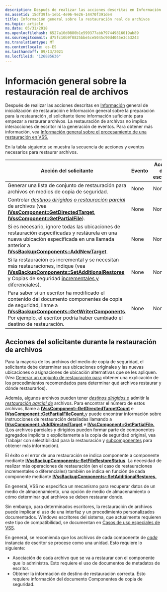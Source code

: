 ```yaml
---
description: Después de realizar las acciones descritas en Información general de inicialización de restauración e Información general sobre la preparación para la restauración, el solicitante tiene información suficiente para empezar a restaurar archivos.
ms.assetid: 15df39fa-1eb1-4e96-9e26-14470f391de4
title: Información general sobre la restauración real de archivos
ms.topic: article
ms.date: 05/31/2018
ms.openlocfilehash: 6527a10d0880b1e599377abb797449816019ab89
ms.sourcegitcommit: d75fc10b9f0825bbe5ce5045c90d4045e3c53243
ms.translationtype: MT
ms.contentlocale: es-ES
ms.lasthandoff: 09/13/2021
ms.locfileid: "126885636"
---
```

# <a name="overview-of-actual-file-restoration"></a>Información general sobre la restauración real de archivos

Después de realizar las acciones descritas en [Información](overview-of-restore-initialization.md) general de inicialización de restauración e Información general sobre la preparación para la restauración [,](overview-of-preparing-for-restore.md)el solicitante tiene información suficiente para empezar a restaurar archivos. La restauración de archivos no implica interacciones de escritor ni la generación de eventos. Para obtener más información, vea [Información general sobre el procesamiento de una restauración en VSS.](overview-of-processing-a-restore-under-vss.md)

En la tabla siguiente se muestra la secuencia de acciones y eventos necesarios para restaurar archivos.



| Acción del solicitante                                                                                                                                                                                                                                                                                                          | Evento | Acción de escritor |
|---------------------------------------------------------------------------------------------------------------------------------------------------------------------------------------------------------------------------------------------------------------------------------------------------------------------------|-------|---------------|
| Generar una lista de conjunto de restauración para archivos en medios de copia de seguridad.                                                                                                                                                                                                                                                                 | None  | None          |
| Controlar [*destinos dirigidos*](vssgloss-d.md) [*o restauración parcial*](vssgloss-p.md) de archivos (vea [**IVssComponent::GetDirectedTarget**](/windows/desktop/api/VsWriter/nf-vswriter-ivsscomponent-getdirectedtarget), [**IVssComponent::GetPartialFile**](/windows/desktop/api/VsWriter/nf-vswriter-ivsscomponent-getpartialfile)). | None  | None          |
| Si es necesario, ignore todas las ubicaciones de restauración especificadas y restáurela en una nueva ubicación especificada en una llamada anterior a [**IVssBackupComponents::AddNewTarget**](/windows/desktop/api/VsBackup/nf-vsbackup-ivssbackupcomponents-addnewtarget).                                                                                                                       | None  | None          |
| Si la restauración es incremental y se necesitan más restauraciones, indique (vea [**IVssBackupComponents::SetAdditionalRestores**](/windows/desktop/api/VsBackup/nf-vsbackup-ivssbackupcomponents-setadditionalrestores) y Copias de seguridad [incrementales y diferenciales).](incremental-and-differential-backups.md)                                                     | None  | None          |
| Para saber si un escritor ha modificado el contenido del documento componentes de copia de seguridad, llame a [**IVssBackupComponents::GetWriterComponents**](/windows/desktop/api/VsBackup/nf-vsbackup-ivssbackupcomponents-getwritercomponents). Por ejemplo, el escritor podría haber cambiado el destino de restauración.                                                                 | None  | None          |



 

## <a name="requester-actions-during-restoring-files"></a>Acciones del solicitante durante la restauración de archivos

Para la mayoría de los archivos del medio de copia de seguridad, el solicitante debe determinar sus ubicaciones originales y las nuevas ubicaciones o asignaciones de ubicación alternativas que se les apliquen. (Vea [Generar un conjunto de restauración para](generating-a-restore-set.md) obtener una explicación de los procedimientos recomendados para determinar qué archivos restaurar y dónde restaurarlos).

Además, algunos archivos pueden tener [*destinos dirigidos o*](vssgloss-d.md) admitir la [*restauración parcial de*](vssgloss-p.md) archivos. Para encontrar el número de estos archivos, llame a [**IVssComponent::GetDirectedTargetCount**](/windows/desktop/api/VsWriter/nf-vswriter-ivsscomponent-getdirectedtargetcount) e [**IVssComponent::GetPartialFileCount,**](/windows/desktop/api/VsWriter/nf-vswriter-ivsscomponent-getpartialfilecount)y puede encontrar información sobre instrucciones de restauración detalladas llamando a [**IVssComponent::AddDirectedTarget**](/windows/desktop/api/VsWriter/nf-vswriter-ivsscomponent-adddirectedtarget) e [**IVssComponent::GetPartialFile.**](/windows/desktop/api/VsWriter/nf-vswriter-ivsscomponent-getpartialfile) (Los archivos parciales y dirigidos pueden formar parte de componentes agregados implícita o explícitamente a la copia de seguridad original, vea Trabajar con selectibilidad para la restauración y [subcomponentes](working-with-selectability-for-restore-and-subcomponents.md) para obtener más información).

El éxito o el error de una restauración se indica componente a componente mediante [**IVssBackupComponents::SetFileRestoreStatus**](/windows/desktop/api/VsBackup/nf-vsbackup-ivssbackupcomponents-setfilerestorestatus). La necesidad de realizar más operaciones de restauración (en el caso de restauraciones incrementales o diferenciales) también se indica en función de cada componente mediante [**IVssBackupComponents::SetAdditionalRestores.**](/windows/desktop/api/VsBackup/nf-vsbackup-ivssbackupcomponents-setadditionalrestores)

En general, VSS no especifica un mecanismo para recuperar datos de un medio de almacenamiento, una opción de medio de almacenamiento o cómo determinar qué archivos se deben restaurar donde.

Sin embargo, para determinados escritores, la restauración de archivos puede implicar el uso de una interfaz y un procedimiento personalizados documentados. Windows escritores del sistema, que actualmente requieren este tipo de compatibilidad, se documentan en [Casos de uso especiales de VSS](special-vss-usage-cases.md).

En general, se recomienda que los archivos de cada componente de [*cada*](vssgloss-w.md) instancia de escritor se procese como una unidad. Esto requiere lo siguiente:

-   Asociación de cada archivo que se va a restaurar con el componente que lo administra. Esto requiere el uso de documentos de metadatos de escritor.
-   Obtener la información de destino de restauración correcta. Esto requiere información del documento Componentes de copia de seguridad.

 

 




